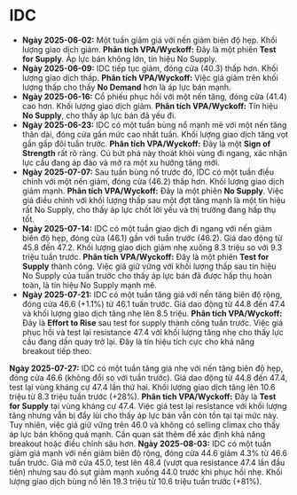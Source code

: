 # IDC

- **Ngày 2025-06-02:** Một tuần giảm giá với nến giảm biên độ hẹp. Khối lượng giao dịch giảm. **Phân tích VPA/Wyckoff:** Đây là một phiên **Test for Supply**. Áp lực bán không lớn, tín hiệu No Supply.
- **Ngày 2025-06-09:** IDC tiếp tục giảm, đóng cửa (40.3) thấp hơn. Khối lượng giao dịch thấp. **Phân tích VPA/Wyckoff:** Việc giá giảm trên khối lượng thấp cho thấy **No Demand** hơn là áp lực bán mạnh.
- **Ngày 2025-06-16:** Cổ phiếu phục hồi với một nến tăng, đóng cửa (41.4) cao hơn. Khối lượng giao dịch giảm. **Phân tích VPA/Wyckoff:** Tín hiệu **No Supply**, cho thấy áp lực bán đã yếu đi.
- **Ngày 2025-06-23:** IDC có một tuần bùng nổ mạnh mẽ với một nến tăng thân dài, đóng cửa gần mức cao nhất tuần. Khối lượng giao dịch tăng vọt gần gấp đôi tuần trước. **Phân tích VPA/Wyckoff:** Đây là một **Sign of Strength** rất rõ ràng. Cú bứt phá này thoát khỏi vùng đi ngang, xác nhận lực cầu đang áp đảo và mở ra một xu hướng tăng mới.
- **Ngày 2025-07-07:** Sau tuần bùng nổ trước đó, IDC có một tuần điều chỉnh với một nến giảm, đóng cửa (46.2) thấp hơn. Khối lượng giao dịch giảm mạnh. **Phân tích VPA/Wyckoff:** Đây là một phiên **No Supply**. Việc giá điều chỉnh với khối lượng thấp sau một đợt tăng mạnh là một tín hiệu rất No Supply, cho thấy áp lực chốt lời yếu và thị trường đang hấp thụ tốt.
- **Ngày 2025-07-14:** IDC có một tuần giao dịch đi ngang với nến giảm biên độ hẹp, đóng cửa (46.1) gần với tuần trước (46.2). Giá dao động từ 45.8 đến 47.2. Khối lượng giao dịch giảm nhẹ xuống 8.3 triệu so với 9.3 triệu tuần trước. **Phân tích VPA/Wyckoff:** Đây là một phiên **Test for Supply** thành công. Việc giá giữ vững với khối lượng thấp sau tín hiệu No Supply của tuần trước cho thấy áp lực bán đã được hấp thụ hoàn toàn, là tín hiệu No Supply mạnh mẽ.
- **Ngày 2025-07-21:** IDC có một tuần tăng giá với nến tăng biên độ rộng, đóng cửa 46.6 (+1.1%) từ 46.1 tuần trước. Giá dao động từ 44.8 đến 47.4 và khối lượng giao dịch tăng nhẹ lên 8.5 triệu. **Phân tích VPA/Wyckoff:** Đây là **Effort to Rise** sau test for supply thành công tuần trước. Việc giá phục hồi và test lại resistance 47.4 với khối lượng tăng nhẹ cho thấy lực cầu đang dần quay trở lại. Đây là tín hiệu tích cực cho khả năng breakout tiếp theo.


**Ngày 2025-07-27:** IDC có một tuần tăng giá nhẹ với nến tăng biên độ hẹp, đóng cửa 46.6 (không đổi so với tuần trước). Giá dao động từ 44.8 đến 47.4, test lại vùng kháng cự 47.4 lần thứ hai. Khối lượng giao dịch tăng lên 10.6 triệu từ 8.3 triệu tuần trước (+28%). **Phân tích VPA/Wyckoff:** Đây là **Test for Supply** tại vùng kháng cự 47.4. Việc giá test lại resistance với khối lượng tăng nhưng vẫn bị đẩy lùi cho thấy áp lực bán vẫn còn tồn tại tại mức này. Tuy nhiên, việc giá giữ vững trên 46.0 và không có selling climax cho thấy áp lực bán không quá mạnh. Cần quan sát thêm để xác định khả năng breakout hoặc điều chỉnh sâu hơn.
**Ngày 2025-08-03:** IDC có một tuần giảm giá mạnh với nến giảm biên độ rộng, đóng cửa 44.6 giảm 4.3% từ 46.6 tuần trước. Giá mở cửa 45.0, test lên 48.4 (vượt qua resistance 47.4 lần đầu tiên) nhưng sau đó sụt giảm mạnh xuống 44.0 trước khi phục hồi nhẹ. Khối lượng giao dịch bùng nổ lên 19.3 triệu từ 10.6 triệu tuần trước (+81%).
